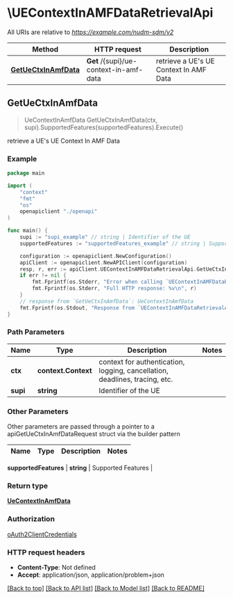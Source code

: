 # \UEContextInAMFDataRetrievalApi

All URIs are relative to *https://example.com/nudm-sdm/v2*

Method | HTTP request | Description
------------- | ------------- | -------------
[**GetUeCtxInAmfData**](UEContextInAMFDataRetrievalApi.md#GetUeCtxInAmfData) | **Get** /{supi}/ue-context-in-amf-data | retrieve a UE&#39;s UE Context In AMF Data



## GetUeCtxInAmfData

> UeContextInAmfData GetUeCtxInAmfData(ctx, supi).SupportedFeatures(supportedFeatures).Execute()

retrieve a UE's UE Context In AMF Data

### Example

```go
package main

import (
    "context"
    "fmt"
    "os"
    openapiclient "./openapi"
)

func main() {
    supi := "supi_example" // string | Identifier of the UE
    supportedFeatures := "supportedFeatures_example" // string | Supported Features (optional)

    configuration := openapiclient.NewConfiguration()
    apiClient := openapiclient.NewAPIClient(configuration)
    resp, r, err := apiClient.UEContextInAMFDataRetrievalApi.GetUeCtxInAmfData(context.Background(), supi).SupportedFeatures(supportedFeatures).Execute()
    if err != nil {
        fmt.Fprintf(os.Stderr, "Error when calling `UEContextInAMFDataRetrievalApi.GetUeCtxInAmfData``: %v\n", err)
        fmt.Fprintf(os.Stderr, "Full HTTP response: %v\n", r)
    }
    // response from `GetUeCtxInAmfData`: UeContextInAmfData
    fmt.Fprintf(os.Stdout, "Response from `UEContextInAMFDataRetrievalApi.GetUeCtxInAmfData`: %v\n", resp)
}
```

### Path Parameters


Name | Type | Description  | Notes
------------- | ------------- | ------------- | -------------
**ctx** | **context.Context** | context for authentication, logging, cancellation, deadlines, tracing, etc.
**supi** | **string** | Identifier of the UE | 

### Other Parameters

Other parameters are passed through a pointer to a apiGetUeCtxInAmfDataRequest struct via the builder pattern


Name | Type | Description  | Notes
------------- | ------------- | ------------- | -------------

 **supportedFeatures** | **string** | Supported Features | 

### Return type

[**UeContextInAmfData**](UeContextInAmfData.md)

### Authorization

[oAuth2ClientCredentials](../README.md#oAuth2ClientCredentials)

### HTTP request headers

- **Content-Type**: Not defined
- **Accept**: application/json, application/problem+json

[[Back to top]](#) [[Back to API list]](../README.md#documentation-for-api-endpoints)
[[Back to Model list]](../README.md#documentation-for-models)
[[Back to README]](../README.md)

